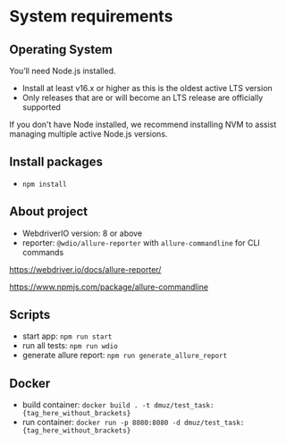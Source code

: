 # System requirements
## Operating System
You’ll need Node.js installed.

* Install at least v16.x or higher as this is the oldest active LTS version
* Only releases that are or will become an LTS release are officially supported

If you don't have Node installed, we recommend installing NVM to assist managing multiple active Node.js versions.

## Install packages
* `npm install`

## About project
* WebdriverIO version: 8 or above
* reporter: `@wdio/allure-reporter` with `allure-commandline` for CLI commands
 
https://webdriver.io/docs/allure-reporter/

https://www.npmjs.com/package/allure-commandline

## Scripts
* start app: `npm run start`
* run all tests: `npm run wdio`
* generate allure report: `npm run generate_allure_report`

## Docker
* build container: `docker build . -t dmuz/test_task:{tag_here_without_brackets}`
* run container: `docker run -p 8080:8080 -d dmuz/test_task:{tag_here_without_brackets}`
